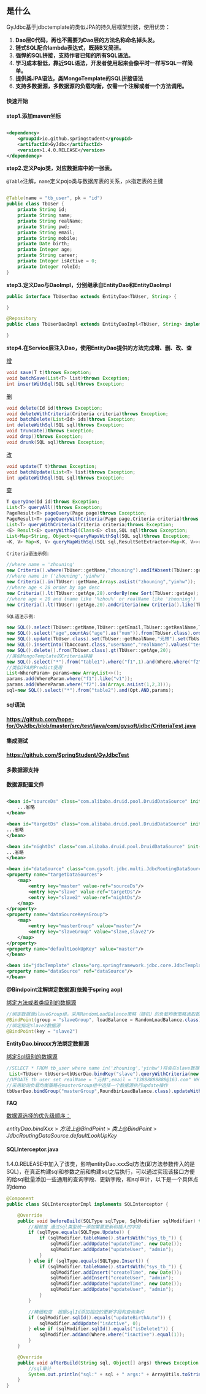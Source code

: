 ## 是什么

GyJdbc基于jdbctemplate的类似JPA的持久层框架封装，使用优势：

1. **Dao层0代码，再也不需要为Dao层的方法名称命名掉头发。**
2. **链式SQL配合lambda表达式，既装B又简洁。**
3. **强悍的SQL拼接，支持作者已知的所有SQL语法。**
4. **学习成本极低，靠近SQL语法，开发者使用起来会像平时一样写SQL一样简单。**
5. **提供类JPA语法，类MongoTemplate的SQL拼接语法**
6. **支持多数据源，多数据源的负载均衡，仅需一个注解或者一个方法调用。**

#### 快速开始

**step1.添加maven坐标**

```xml

<dependency>
    <groupId>io.github.springstudent</groupId>
    <artifactId>GyJdbc</artifactId>
    <version>1.4.0.RELEASE</version>
</dependency>
```

**step2.定义Pojo类，对应数据库中的一张表。**

`@Table`注解，`name`定义pojo类与数据库表的关系，`pk`指定表的主键

```java

@Table(name = "tb_user", pk = "id")
public class TbUser {
    private String id;
    private String name;
    private String realName;
    private String pwd;
    private String email;
    private String mobile;
    private Date birth;
    private Integer age;
    private String career;
    private Integer isActive = 0;
    private Integer roleId;
}    
```

**step3.定义Dao与DaoImpl，分别继承自EntityDao和EntityDaoImpl**

```java
public interface TbUserDao extends EntityDao<TbUser, String> {

}

@Repository
public class TbUserDaoImpl extends EntityDaoImpl<TbUser, String> implements TbUserDao {

}
```

**step4.在Service层注入Dao，使用EntityDao提供的方法完成增、删、改、查**

<u>增</u>

```java
void save(T t)throws Exception;
void batchSave(List<T> list)throws Exception;
int insertWithSql(SQL sql)throws Exception;
```

<u>删</u>

```java
void delete(Id id)throws Exception;
void deleteWithCriteria(Criteria criteria)throws Exception;
void batchDelete(List<Id> ids)throws Exception;
int deleteWithSql(SQL sql)throws Exception;
void truncate()throws Exception;
void drop()throws Exception;
void drunk(SQL sql)throws Exception;
```

<u>改</u>

```java
void update(T t)throws Exception;
void batchUpdate(List<T> list)throws Exception;
int updateWithSql(SQL sql)throws Exception;
```

<u>查</u>

```java
T queryOne(Id id)throws Exception;
List<T> queryAll()throws Exception;
PageResult<T> pageQuery(Page page)throws Exception;
PageResult<T> pageQueryWithCriteria(Page page,Criteria criteria)throws Exception;
List<T> queryWithCriteria(Criteria criteria)throws Exception;
<E> Result<E> queryWithSql(Class<E> clss,SQL sql)throws Exception;
List<Map<String, Object>>queryMapsWithSql(SQL sql)throws Exception;
<K, V> Map<K, V> queryMapWithSql(SQL sql,ResultSetExtractor<Map<K, V>>resultSetExtractor)throws Exception;

```

`Criteria语法示例:`

```java
//where name = 'zhouning'
new Criteria().where(TbUser::getName,"zhouning").andIfAbsent(TbUser::getName,null);
//where name in ('zhouning','yinhw')
new Criteria().in(TbUser::getName,Arrays.asList("zhouning","yinhw"));
//where age < 28 order by age desc
new Criteria().lt(TbUser::getAge,28).orderBy(new Sort(TbUser::getAge);
//where age < 20 and (name like '%zhou%' or realName like 'zhouning')
new Criteria().lt(TbUser::getAge,20).andCriteria(new Criteria().like(TbUser::getName,"zhou").orLike(TbUser::getRealName,"周"));
```

`SQL语法示例:`

```java
new SQL().select(TbUser::getName,TbUser::getEmail,TbUser::getRealName,TbUser::getMobile).from(TbUser.class).where(TbUser::getIsActive,1);
new SQL().select("age",countAs("age").as("num")).from(TbUser.class).orderBy(new Sort(TbUser::getAge)).groupBy(TbUser::getAge);
new SQL().update(TbUser.class).set(TbUser::getRealName,"元林").set(TbUser::getEmail,"13888888888@163.com").where(TbUser::getName,"Smith");
new SQL().insertInto(TbAccount.class,"userName","realName").values("test","测试").values("test2","测试2");
new SQL().delete().from(TbUser.class).gt(TbUser::getAge,20);
//类似MongoTemplate的Criteria拼接
new SQL().select("*").from("table1").where("f1",1).and(Where.where("f2").like("a").or("f3").gte(1).and("f4").in(Arrays.asList(2,3,4)))
//类似JPA的Predict使用
List<WhereParam> params=new ArrayList<>();
params.add(WhereParam.where("f1").like("v1"));
params.add(WhereParam.where("f2").in(Arrays.asList(1,2,3)));
sql=new SQL().select("*").from("table2").and(Opt.AND,params);
```

#### sql语法

#### https://github.com/hope-for/GyJdbc/blob/master/src/test/java/com/gysoft/jdbc/CriteriaTest.java

#### 集成测试

#### https://github.com/SpringStudent/GyJdbcTest

#### 多数据源支持

**数据源配置文件**

```xml

<bean id="sourceDs" class="com.alibaba.druid.pool.DruidDataSource" init-method="init" destroy-method="close">
    ...省略
</bean>

<bean id="targetDs" class="com.alibaba.druid.pool.DruidDataSource" init-method="init" destroy-method="close">
...省略
</bean>

<bean id="nightDs" class="com.alibaba.druid.pool.DruidDataSource" init-method="init" destroy-method="close">
...省略
</bean>

<bean id="dataSource" class="com.gysoft.jdbc.multi.JdbcRoutingDataSource">
<property name="targetDataSources">
    <map>
        <entry key="master" value-ref="sourceDs"/>
        <entry key="slave" value-ref="targetDs"/>
        <entry key="slave2" value-ref="nightDs"/>
    </map>
</property>
<property name="dataSourceKeysGroup">
    <map>
        <entry key="masterGroup" value="master"/>
        <entry key="slaveGroup" value="slave,slave2"/>
    </map>
</property>
<property name="defaultLookUpKey" value="master"/>
</bean>

<bean id="jdbcTemplate" class="org.springframework.jdbc.core.JdbcTemplate">
<property name="dataSource" ref="dataSource"/>
</bean>
```

**@Bindpoint注解绑定数据源(依赖于spring aop)**

<u>绑定方法或者类级别的数据源</u>

```java
//绑定数据源slaveGroup组，采用RandomLoadBalance策略（随机）的负载均衡策略选取数据源
@BindPoint(group = "slaveGroup", loadBalance = RandomLoadBalance.class)
//绑定指定slave2数据源
@BindPoint(key = "slave2")
```

**EntityDao.binxxx方法绑定数据源**

<u>绑定Sql级别的数据源</u>

```java
//SELECT * FROM tb_user where name in('zhouning','yinhw')将会在slave数据源上执行
 List<TbUser> tbUsers=tbUserDao.bindKey("slave").queryWithCriteria(new Criteria().in(TbUser::getName,Arrays.asList("zhouning","yinhw")));
//UPDATE tb_user set realName = "元林",email = "13888888888@163.com" WHERE name = "Smith"
//采用轮询负载均衡策略在masterGroup组中选择一个数据源执行update操作
tbUserDao.bindGroup("masterGroup",RoundbinLoadBalance.class).updateWithSql(new SQL().update(TbUser.class).set(TbUser::getRealName,"元林").set(TbUser::getEmail,"13888888888@163.com").where(TbUser::getName,"Smith"));
```

**FAQ**

<u>数据源选择的优先级顺序：</u>

*entityDao.bindXxx* > *方法上@BindPoint* > *类上@BindPoint* > *JdbcRoutingDataSource.defaultLookUpKey*

#### SQLInterceptor.java
1.4.0.RELEASE中加入了该类，影响entityDao.xxxSql方法(即方法参数传入的是SQL)，在真正构建sql和参数之前和构建sql之后执行，可以通过实现该接口方便的给sql批量添加一些通用的查询字段、更新字段，和sql审计，以下是一个具体点的demo
```java
@Component
public class SQLInterceptorImpl implements SQLInterceptor {

    @Override
    public void beforeBuild(SQLType sqlType, SqlModifier sqlModifier) throws Exception {
        //粗粒度 通过sql类型统一添加需要更新和插入的字段
        if (sqlType.equals(SQLType.Update)) {
            if (sqlModifier.tableName().startsWith("sys_tb_")) {
                sqlModifier.addUpdate("updateTime", new Date());
                sqlModifier.addUpdate("updateUser", "admin");
            }
        } else if (sqlType.equals(SQLType.Insert)) {
            if (sqlModifier.tableName().startsWith("sys_tb_")) {
                sqlModifier.addInsert("createTime", new Date());
                sqlModifier.addInsert("createUser", "admin");
                sqlModifier.addUpdate("updateTime", new Date());
                sqlModifier.addUpdate("updateUser", "admin");
            }
        }

        //精细粒度  根据sqlId添加相应的更新字段和查询条件
        if (sqlModifier.sqlId().equals("updateBirthAuto")) {
            sqlModifier.addUpdate("isActive", 0);
        } else if (sqlModifier.sqlId().equals("isDelete1")) {
            sqlModifier.addAnd(Where.where("isActive").equal(1));
        }
    }

    @Override
    public void afterBuild(String sql, Object[] args) throws Exception {
        //sql审计
        System.out.println("sql:" + sql + " args:" + ArrayUtils.toString(args));
    }
}
```